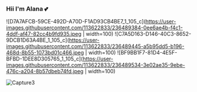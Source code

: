 ### Hii I'm Alana 💕

![D7A7AFCB-59CE-492D-A70D-F1AD93CB4BE7_1_105_c](https://user-images.githubusercontent.com/113622833/236489384-0ee6ae4b-f4c1-4ddf-af47-82cc4b9fd935.jpeg | width=100)
![C7A5D163-D146-40C3-8652-9DCB1D63A4BE_1_105_c](https://user-images.githubusercontent.com/113622833/236489445-a5b95dd5-b196-468d-8b55-1073bd01c466.jpeg | width=100)
![BF9BB1F7-81D4-4E5F-BFBD-1DEE8D305765_1_105_c](https://user-images.githubusercontent.com/113622833/236489534-3e02ae35-9ebe-476c-a204-8b57dbeb74fd.jpeg | width=100)

![Capture3](https://user-images.githubusercontent.com/113622833/236489133-28d2709e-3997-4b3c-a5da-7d8644f26ae0.png)
<!--
**ahwalters/ahwalters** is a ✨ _special_ ✨ repository because its `README.md` (this file) appears on your GitHub profile.

Here are some ideas to get you started:

- 🔭 I’m currently working on ...
- 🌱 I’m currently learning ...
- 👯 I’m looking to collaborate on ...
- 🤔 I’m looking for help with ...
- 💬 Ask me about ...
- 📫 How to reach me: ...
- 😄 Pronouns: ...
- ⚡ Fun fact: ...
-->
